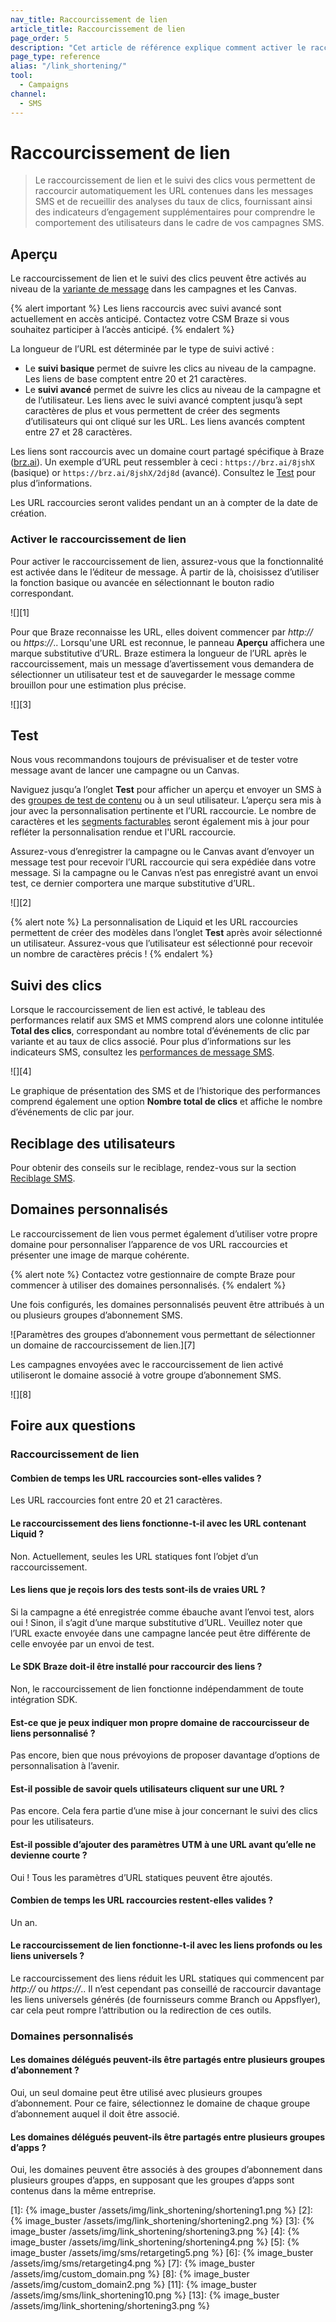 ```yaml
---
nav_title: Raccourcissement de lien
article_title: Raccourcissement de lien
page_order: 5
description: "Cet article de référence explique comment activer le raccourcissement de lien dans vos messages SMS ainsi que certaines questions fréquentes."
page_type: reference
alias: "/link_shortening/"
tool:
  - Campaigns
channel:
  - SMS
---
```


# Raccourcissement de lien

> Le raccourcissement de lien et le suivi des clics vous permettent de raccourcir automatiquement les URL contenues dans les messages SMS et de recueillir des analyses du taux de clics, fournissant ainsi des indicateurs d’engagement supplémentaires pour comprendre le comportement des utilisateurs dans le cadre de vos campagnes SMS. 

## Aperçu

Le raccourcissement de lien et le suivi des clics peuvent être activés au niveau de la [variante de message]({{site.baseurl}}/user_guide/engagement_tools/testing/multivariant_testing/#step-1-create-your-campaign) dans les campagnes et les Canvas. 

{% alert important %}
Les liens raccourcis avec suivi avancé sont actuellement en accès anticipé. Contactez votre CSM Braze si vous souhaitez participer à l’accès anticipé.
{% endalert %}

La longueur de l’URL est déterminée par le type de suivi activé :
- Le **suivi basique** permet de suivre les clics au niveau de la campagne. Les liens de base comptent entre 20 et 21 caractères.
- Le **suivi avancé** permet de suivre les clics au niveau de la campagne et de l’utilisateur. Les liens avec le suivi avancé comptent jusqu’à sept caractères de plus et vous permettent de créer des segments d’utilisateurs qui ont cliqué sur les URL. Les liens avancés comptent entre 27 et 28 caractères.

Les liens sont raccourcis avec un domaine court partagé spécifique à Braze ([brz.ai](http://brz.ai)). Un exemple d’URL peut ressembler à ceci : `https://brz.ai/8jshX` (basique) or `https://brz.ai/8jshX/2dj8d` (avancé). Consultez le [Test](#testing) pour plus d’informations.

Les URL raccourcies seront valides pendant un an à compter de la date de création.

### Activer le raccourcissement de lien

Pour activer le raccourcissement de lien, assurez-vous que la fonctionnalité est activée dans le l’éditeur de message. À partir de là, choisissez d’utiliser la fonction basique ou avancée en sélectionnant le bouton radio correspondant. 

![][1]

Pour que Braze reconnaisse les URL, elles doivent commencer par _http://_ ou _https://_.. Lorsqu'une URL est reconnue, le panneau **Aperçu** affichera une marque substitutive d’URL. Braze estimera la longueur de l’URL après le raccourcissement, mais un message d’avertissement vous demandera de sélectionner un utilisateur test et de sauvegarder le message comme brouillon pour une estimation plus précise.

![][3]

## Test

Nous vous recommandons toujours de prévisualiser et de tester votre message avant de lancer une campagne ou un Canvas. 

Naviguez jusqu’a l’onglet **Test** pour afficher un aperçu et envoyer un SMS à des [groupes de test de contenu]({{site.baseurl}}/user_guide/administrative/app_settings/developer_console/internal_groups_tab#content-test-groups) ou à un seul utilisateur. L’aperçu sera mis à jour avec la personnalisation pertinente et l’URL raccourcie. Le nombre de caractères et les [segments facturables]({{site.baseurl}}/user_guide/message_building_by_channel/sms/campaign/segments/) seront également mis à jour pour refléter la personnalisation rendue et l'URL raccourcie. 

Assurez-vous d’enregistrer la campagne ou le Canvas avant d’envoyer un message test pour recevoir l’URL raccourcie qui sera expédiée dans votre message. Si la campagne ou le Canvas n’est pas enregistré avant un envoi test, ce dernier comportera une marque substitutive d’URL.

![][2]

{% alert note %}
La personnalisation de Liquid et les URL raccourcies permettent de créer des modèles dans l’onglet **Test** après avoir sélectionné un utilisateur. Assurez-vous que l’utilisateur est sélectionné pour recevoir un nombre de caractères précis !
{% endalert %}

## Suivi des clics

Lorsque le raccourcissement de lien est activé, le tableau des performances relatif aux SMS et MMS comprend alors une colonne intitulée **Total des clics**, correspondant au nombre total d’événements de clic par variante et au taux de clics associé. Pour plus d’informations sur les indicateurs SMS, consultez les [performances de message SMS]({{site.baseurl}}/user_guide/message_building_by_channel/sms/sms_campaign_analytics/#message-performance).

![][4]

Le graphique de présentation des SMS et de l’historique des performances comprend également une option **Nombre total de clics** et affiche le nombre d’événements de clic par jour.

## Reciblage des utilisateurs

Pour obtenir des conseils sur le reciblage, rendez-vous sur la section [Reciblage SMS]({{site.baseurl}}/user_guide/message_building_by_channel/sms/campaign/retargeting/#filter-by-advanced-tracking-links).

## Domaines personnalisés

Le raccourcissement de lien vous permet également d’utiliser votre propre domaine pour personnaliser l’apparence de vos URL raccourcies et présenter une image de marque cohérente.

{% alert note %}
Contactez votre gestionnaire de compte Braze pour commencer à utiliser des domaines personnalisés.
{% endalert %}

Une fois configurés, les domaines personnalisés peuvent être attribués à un ou plusieurs groupes d’abonnement SMS. 

![Paramètres des groupes d’abonnement vous permettant de sélectionner un domaine de raccourcissement de lien.][7]

Les campagnes envoyées avec le raccourcissement de lien activé utiliseront le domaine associé à votre groupe d’abonnement SMS.

![][8]

## Foire aux questions

### Raccourcissement de lien

#### Combien de temps les URL raccourcies sont-elles valides ?

Les URL raccourcies font entre 20 et 21 caractères.

#### Le raccourcissement des liens fonctionne-t-il avec les URL contenant Liquid ?

Non. Actuellement, seules les URL statiques font l’objet d’un raccourcissement.

#### Les liens que je reçois lors des tests sont-ils de vraies URL ?

Si la campagne a été enregistrée comme ébauche avant l’envoi test, alors oui ! Sinon, il s’agit d’une marque substitutive d’URL. Veuillez noter que l’URL exacte envoyée dans une campagne lancée peut être différente de celle envoyée par un envoi de test.

#### Le SDK Braze doit-il être installé pour raccourcir des liens ?

Non, le raccourcissement de lien fonctionne indépendamment de toute intégration SDK.

#### Est-ce que je peux indiquer mon propre domaine de raccourcisseur de liens personnalisé ?

Pas encore, bien que nous prévoyions de proposer davantage d’options de personnalisation à l’avenir.

#### Est-il possible de savoir quels utilisateurs cliquent sur une URL ?

Pas encore. Cela fera partie d’une mise à jour concernant le suivi des clics pour les utilisateurs.

#### Est-il possible d’ajouter des paramètres UTM à une URL avant qu’elle ne devienne courte ?

Oui ! Tous les paramètres d’URL statiques peuvent être ajoutés. 

#### Combien de temps les URL raccourcies restent-elles valides ?

Un an.

#### Le raccourcissement de lien fonctionne-t-il avec les liens profonds ou les liens universels ?

Le raccourcissement des liens réduit les URL statiques qui commencent par _http://_ ou _https://_.. Il n’est cependant pas conseillé de raccourcir davantage les liens universels générés (de fournisseurs comme Branch ou Appsflyer), car cela peut rompre l’attribution ou la redirection de ces outils.

### Domaines personnalisés

#### Les domaines délégués peuvent-ils être partagés entre plusieurs groupes d’abonnement ?
Oui, un seul domaine peut être utilisé avec plusieurs groupes d’abonnement. Pour ce faire, sélectionnez le domaine de chaque groupe d’abonnement auquel il doit être associé.

#### Les domaines délégués peuvent-ils être partagés entre plusieurs groupes d’apps ?
Oui, les domaines peuvent être associés à des groupes d’abonnement dans plusieurs groupes d’apps, en supposant que les groupes d’apps sont contenus dans la même entreprise.

[1]: {% image_buster /assets/img/link_shortening/shortening1.png %} 
[2]: {% image_buster /assets/img/link_shortening/shortening2.png %} 
[3]: {% image_buster /assets/img/link_shortening/shortening3.png %} 
[4]: {% image_buster /assets/img/link_shortening/shortening4.png %}
[5]: {% image_buster /assets/img/sms/retargeting5.png %} 
[6]: {% image_buster /assets/img/sms/retargeting4.png %}
[7]: {% image_buster /assets/img/custom_domain.png %} 
[8]: {% image_buster /assets/img/custom_domain2.png %} 
[11]: {% image_buster /assets/img/sms/link_shortening10.png %} 
[13]: {% image_buster /assets/img/link_shortening/shortening3.png %}   

